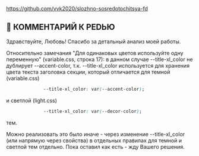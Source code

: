 https://github.com/vvk2020/slozhno-sosredotochitsya-fd

  ## 📌 КОММЕНТАРИЙ К РЕDЬЮ

  Здравствуйте, Любовь! Спасибо за детальный анализ моей работы. 
  
  Относительно замечания "Для одинаковых цветов используйте одну переменную" (variable.css, строка 17): в данном случае --title-xl_color не дублирует --accent-color, т.к. --title-xl_color используется для хранения цвета текста заголовка секции, который отличается для темной (variable.css)
  ```css
                --title-xl_color: var(--accent-color);  
  ```
  и светлой (light.css)
  ```css
                --title-xl_color: var(--decor-color);
  ```
  тем.

  Можно реализовать это было иначе -  через изменение --title-xl_color (или напрямую через свойства) в отдельных правилах для темной и светлой тем отдельно. Пока оставил как есть - жду Вашего решения.